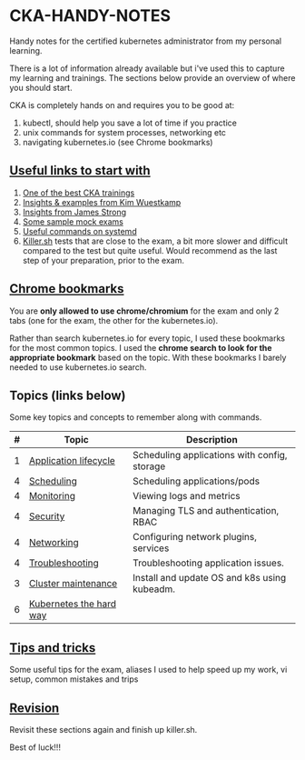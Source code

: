 # CKA-HANDY-NOTES
Handy notes for the certified kubernetes administrator from my personal learning.

There is a lot of information already available but i've used this to capture my learning and trainings. The sections 
below provide an overview of where you should start. 

CKA is completely hands on and requires you to be good at:

1. kubectl, should help you save a lot of time if you practice
2. unix commands for system processes, networking etc
3. navigating kubernetes.io (see Chrome bookmarks)

## [Useful links to start with](useful-links.adoc)

1. [One of the best CKA trainings](https://www.udemy.com/course/certified-kubernetes-administrator-with-practice-tests/)
2. [Insights & examples from Kim Wuestkamp](https://levelup.gitconnected.com/kubernetes-cka-example-questions-practical-challenge-86318d85b4d)
3. [Insights from James Strong](https://www.contino.io/insights/the-ultimate-guide-to-passing-the-cka-exam)
4. [Some sample mock exams](https://github.com/g3rzi/CKA)
5. [Useful commands on systemd](https://www.digitalocean.com/community/tutorials/systemd-essentials-working-with-services-units-and-the-journal)
6. [Killer.sh](https://killer.sh/) tests that are close to the exam, a bit more slower and difficult compared to the test but quite useful. 
Would recommend as the last step of your preparation, prior to the exam.

## [Chrome bookmarks](chrome-bookmarks.html) 
You are **only allowed to use chrome/chromium** for the exam and only 2 tabs (one for the exam, the other for the kubernetes.io).

Rather than search kubernetes.io for every topic, I used these bookmarks for the most common topics. I 
used the **chrome search to look for the appropriate bookmark** based on the topic. 
With these bookmarks I barely needed to use kubernetes.io search.

## Topics (links below) 
Some key topics and concepts to remember along with commands.

| #   | Topic | Description |
| --- | ----- | ----        |
|  1   | [Application lifecycle](application-lifecycle.adoc) | Scheduling applications with config, storage |
|  4   | [Scheduling](scheduling.adoc) | Scheduling applications/pods |
|  4   | [Monitoring](monitoring.adoc) | Viewing logs and metrics |
|  4   | [Security](monitoring.adoc) | Managing TLS and authentication, RBAC |
|  4   | [Networking](networking.adoc) | Configuring network plugins, services |
|  4   | [Troubleshooting](troubleshooting.adoc) | Troubleshooting application issues. |
|  3   | [Cluster maintenance](cluster-maintenance.adoc) | Install and update OS and k8s using kubeadm. |
|  6   | [Kubernetes the hard way](k8s-hard-way.adoc) |  |

## [Tips and tricks](tips-and-tricks.adoc) 
Some useful tips for the exam, aliases I used to help speed up my work, vi setup, common mistakes and trips

## [Revision](revision.adoc) 
Revisit these sections again and finish up killer.sh.

Best of luck!!!